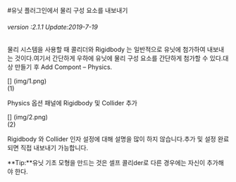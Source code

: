 #유닛 플러그인에서 물리 구성 요소를 내보내기

###### *version :2.1.1   Update:2019-7-19*

물리 시스템을 사용할 때 콜리더와 Rigidbody 는 일반적으로 유닛에 첨가하여 내보내는 것이다.여기서 간단하게 우하에 유닛에 물리 구성 요소를 간단하게 첨가할 수 있다.대상 만들기 후 Add Compont – Physics.

[] (img/1.png)<br>(1)

Physics 옵션 패널에 Rigidbody 및 Collider 추가

[] (img/2.png)<br>(2)

Rigidbody 와 Collider 인자 설정에 대해 설명을 많이 하지 않습니다.추가 및 설정 완료되면 직접 내보내기 가능합니다.

**Tip:**유닛 기초 모형을 만드는 것은 셀프 콜리der로 다른 경우에는 자신이 추가해야 한다.

